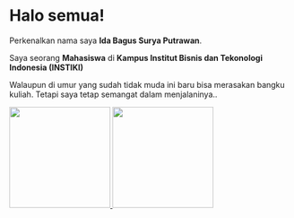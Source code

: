 # Halo semua! 

Perkenalkan nama saya **Ida Bagus Surya Putrawan**.

Saya seorang **Mahasiswa** di **Kampus Institut Bisnis dan Tekonologi Indonesia (INSTIKI)** 

Walaupun di umur yang sudah tidak muda ini baru bisa merasakan bangku kuliah.
Tetapi saya tetap semangat dalam menjalaninya..


<p align="left">
<a href="https://github.com/suryaputrawan">
  <img height="180em" src="https://github-readme-stats-eight-theta.vercel.app/api?username=suryaputrawan&show_icons=true&theme=algolia&include_all_commits=true&count_private=true"/>
  <img height="180em" src="https://github-readme-stats-eight-theta.vercel.app/api/top-langs/?username=suryaputrawan&layout=compact&langs_count=8&theme=algolia"/>
</a>
</p>
